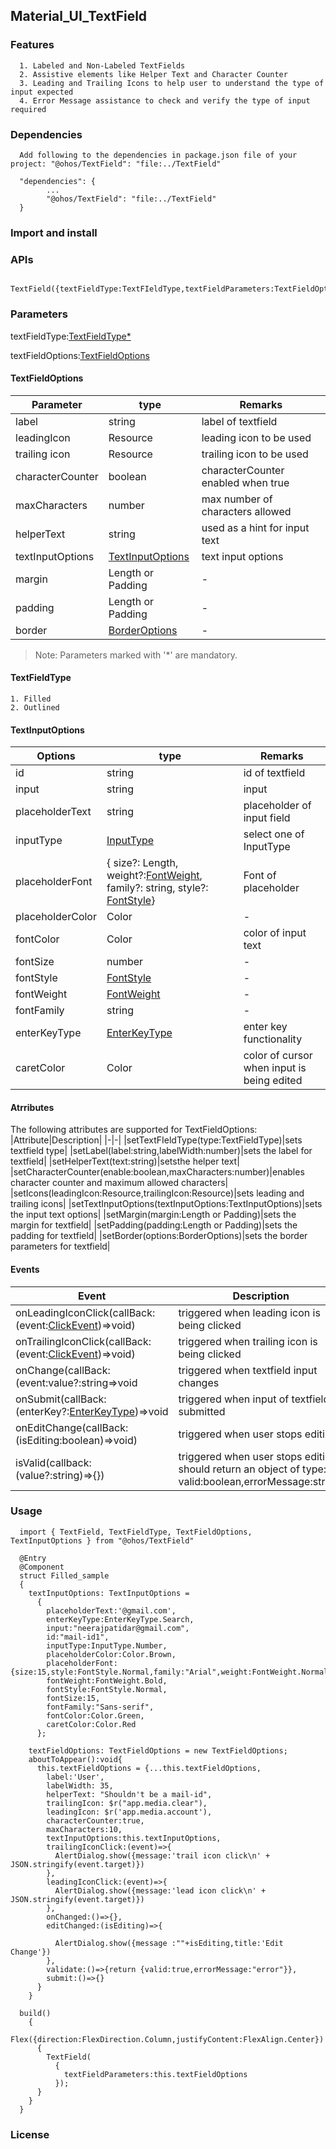 ## Material_UI_TextField
### Features
      1. Labeled and Non-Labeled TextFields
      2. Assistive elements like Helper Text and Character Counter
      3. Leading and Trailing Icons to help user to understand the type of input expected
      4. Error Message assistance to check and verify the type of input required

### Dependencies
      Add following to the dependencies in package.json file of your project: "@ohos/TextField": "file:../TextField"
            
      "dependencies": {
            ...
            "@ohos/TextField": "file:../TextField"
      }
### Import and install 
### APIs
      TextField({textFieldType:TextFIeldType,textFieldParameters:TextFieldOptions})
### Parameters
textFieldType:[TextFieldType*](README.md#textfieldtype)

textFieldOptions:[TextFieldOptions](README.md#TextFieldOptions)
   
#### TextFieldOptions

   |Parameter|type|Remarks|
   |-|-|-|
   |label|string|label of textfield|
   |leadingIcon|Resource|leading icon to be used|
   |trailing icon|Resource|trailing icon to be used|
   |characterCounter|boolean|characterCounter enabled when true|
   |maxCharacters|number|max number of characters allowed|
   |helperText|string|used as a hint for input text|
   |textInputOptions|[TextInputOptions](README.md#textinputoptions)|text input options|
   |margin|Length or Padding|-|
   |padding|Length or Padding|-|
   |border|[BorderOptions](https://developer.harmonyos.com/en/docs/documentation/doc-references/ts-universal-attributes-border-0000001158261223)|-|
   
> Note: Parameters marked with '*' are mandatory.
   
#### TextFieldType
    1. Filled
    2. Outlined
    
#### TextInputOptions
   |Options|type|Remarks|
   |-|-|-|
   |id|string|id of textfield|
   |input|string|input|
   |placeholderText|string|placeholder of input field
   |inputType|[InputType](https://developer.harmonyos.com/en/docs/documentation/doc-references/ts-basic-components-textinput-0000001233397495#EN-US_TOPIC_0000001233397495__li1018842194211)|select one of InputType
   |placeholderFont|{ size?: Length, weight?:[FontWeight](https://developer.harmonyos.com/en/docs/documentation/doc-references/ts-universal-attributes-text-style-0000001111681086#EN-US_TOPIC_0000001111681086__li24391125115311), family?: string, style?: [FontStyle](https://developer.harmonyos.com/en/docs/documentation/doc-references/ts-universal-attributes-text-style-0000001111681086#EN-US_TOPIC_0000001111681086__li6906111945316)}|Font of placeholder|
   |placeholderColor|Color|-|
   |fontColor|Color|color of input text|
   |fontSize|number|-|
   |fontStyle|[FontStyle](https://developer.harmonyos.com/en/docs/documentation/doc-references/ts-universal-attributes-text-style-0000001111681086#EN-US_TOPIC_0000001111681086__li6906111945316)|-|
   |fontWeight|[FontWeight](https://developer.harmonyos.com/en/docs/documentation/doc-references/ts-universal-attributes-text-style-0000001111681086#EN-US_TOPIC_0000001111681086__li24391125115311)|-|
   |fontFamily|string|-|
   |enterKeyType|[EnterKeyType](https://developer.harmonyos.com/en/docs/documentation/doc-references/ts-basic-components-textinput-0000001233397495#EN-US_TOPIC_0000001233397495__li1231618102427)|enter key functionality|
   |caretColor|Color|color of cursor when input is being edited|
   
#### Atrributes
The following attributes are supported for TextFieldOptions:
|Attribute|Description|
|-|-|
|setTextFIeldType(type:TextFieldType)|sets textfield type|
|setLabel(label:string,labelWidth:number)|sets the label for textfield|
|setHelperText(text:string)|setsthe helper text|
|setCharacterCounter(enable:boolean,maxCharacters:number)|enables character counter and maximum allowed characters|
|setIcons(leadingIcon:Resource,trailingIcon:Resource)|sets leading and trailing icons|
|setTextInputOptions(textInputOptions:TextInputOptions)|sets the input text options|
|setMargin(margin:Length or Padding)|sets the margin for textfield|
|setPadding(padding:Length or Padding)|sets the padding for textfield|
|setBorder(options:BorderOptions)|sets the border parameters for textfield|
#### Events
   |Event|Description|
   |-|-|
   |onLeadingIconClick(callBack:(event:[ClickEvent](https://developer.harmonyos.com/en/docs/documentation/doc-references/ts-universal-events-click-0000001111581270#EN-US_TOPIC_0000001111581270__li155675712535))=>void)|triggered when leading icon is being clicked|
   |onTrailingIconClick(callBack:(event:[ClickEvent](https://developer.harmonyos.com/en/docs/documentation/doc-references/ts-universal-events-click-0000001111581270#EN-US_TOPIC_0000001111581270__li155675712535))=>void)|triggered when trailing icon is being clicked|
   |onChange(callBack:(event:value?:string=>void|triggered when textfield input changes|
   |onSubmit(callBack:(enterKey?:[EnterKeyType](https://developer.harmonyos.com/en/docs/documentation/doc-references/ts-basic-components-textinput-0000001233397495#EN-US_TOPIC_0000001233397495__li1231618102427))=>void|triggered when input of textfield is submitted|
   |onEditChange(callBack:(isEditing:boolean)=>void)|triggered when user stops editing|
   |isValid(callback:(value?:string)=>{})|triggered when user stops editing, should return an object of type: { valid:boolean,errorMessage:string}|

### Usage

      import { TextField, TextFieldType, TextFieldOptions, TextInputOptions } from "@ohos/TextField"

      @Entry
      @Component
      struct Filled_sample
      {
        textInputOptions: TextInputOptions =
          {
            placeholderText:'@gmail.com',
            enterKeyType:EnterKeyType.Search,
            input:"neerajpatidar@gmail.com",
            id:"mail-id1",
            inputType:InputType.Number,
            placeholderColor:Color.Brown,
            placeholderFont:{size:15,style:FontStyle.Normal,family:"Arial",weight:FontWeight.Normal},
            fontWeight:FontWeight.Bold,
            fontStyle:FontStyle.Normal,
            fontSize:15,
            fontFamily:"Sans-serif",
            fontColor:Color.Green,
            caretColor:Color.Red
          };

        textFieldOptions: TextFieldOptions = new TextFieldOptions;
        aboutToAppear():void{
          this.textFieldOptions = {...this.textFieldOptions,
            label:'User',
            labelWidth: 35,
            helperText: "Shouldn't be a mail-id",
            trailingIcon: $r("app.media.clear"),
            leadingIcon: $r('app.media.account'),
            characterCounter:true,
            maxCharacters:10,
            textInputOptions:this.textInputOptions,
            trailingIconClick:(event)=>{
              AlertDialog.show({message:'trail icon click\n' + JSON.stringify(event.target)})
            },
            leadingIconClick:(event)=>{
              AlertDialog.show({message:'lead icon click\n' + JSON.stringify(event.target)})
            },
            onChanged:()=>{},
            editChanged:(isEditing)=>{

              AlertDialog.show({message :""+isEditing,title:'Edit Change'})
            },
            validate:()=>{return {valid:true,errorMessage:"error"}},
            submit:()=>{}
          }
        }

      build()
        {
          Flex({direction:FlexDirection.Column,justifyContent:FlexAlign.Center})
          {
            TextField(
              {
                textFieldParameters:this.textFieldOptions
              });
          }
        }
      }

      
### License
